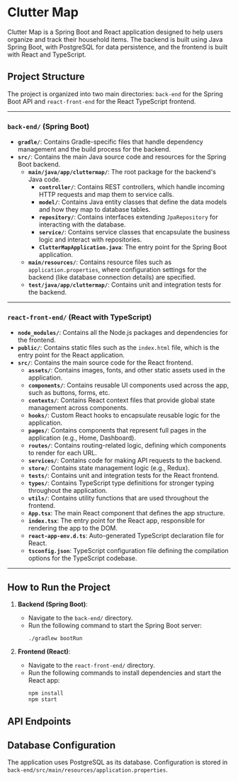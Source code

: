 # Clutter Map

Clutter Map is a Spring Boot and React application designed to help users organize and track their household items. The backend is built using Java Spring Boot, with PostgreSQL for data persistence, and the frontend is built with React and TypeScript.

## Project Structure

The project is organized into two main directories: `back-end` for the Spring Boot API and `react-front-end` for the React TypeScript frontend.

---

### `back-end/` (Spring Boot)

- **`gradle/`**: Contains Gradle-specific files that handle dependency management and the build process for the backend.
- **`src/`**: Contains the main Java source code and resources for the Spring Boot backend.
  - **`main/java/app/cluttermap/`**: The root package for the backend's Java code.
    - **`controller/`**: Contains REST controllers, which handle incoming HTTP requests and map them to service calls.
    - **`model/`**: Contains Java entity classes that define the data models and how they map to database tables.
    - **`repository/`**: Contains interfaces extending `JpaRepository` for interacting with the database.
    - **`service/`**: Contains service classes that encapsulate the business logic and interact with repositories.
    - **`ClutterMapApplication.java`**: The entry point for the Spring Boot application.
  - **`main/resources/`**: Contains resource files such as `application.properties`, where configuration settings for the backend (like database connection details) are specified.
  - **`test/java/app/cluttermap/`**: Contains unit and integration tests for the backend.

---

### `react-front-end/` (React with TypeScript)

- **`node_modules/`**: Contains all the Node.js packages and dependencies for the frontend.
- **`public/`**: Contains static files such as the `index.html` file, which is the entry point for the React application.
- **`src/`**: Contains the main source code for the React frontend.
  - **`assets/`**: Contains images, fonts, and other static assets used in the application.
  - **`components/`**: Contains reusable UI components used across the app, such as buttons, forms, etc.
  - **`contexts/`**: Contains React context files that provide global state management across components.
  - **`hooks/`**: Custom React hooks to encapsulate reusable logic for the application.
  - **`pages/`**: Contains components that represent full pages in the application (e.g., Home, Dashboard).
  - **`routes/`**: Contains routing-related logic, defining which components to render for each URL.
  - **`services/`**: Contains code for making API requests to the backend.
  - **`store/`**: Contains state management logic (e.g., Redux).
  - **`tests/`**: Contains unit and integration tests for the React frontend.
  - **`types/`**: Contains TypeScript type definitions for stronger typing throughout the application.
  - **`utils/`**: Contains utility functions that are used throughout the frontend.
  - **`App.tsx`**: The main React component that defines the app structure.
  - **`index.tsx`**: The entry point for the React app, responsible for rendering the app to the DOM.
  - **`react-app-env.d.ts`**: Auto-generated TypeScript declaration file for React.
  - **`tsconfig.json`**: TypeScript configuration file defining the compilation options for the TypeScript codebase.

---

## How to Run the Project

1. **Backend (Spring Boot)**:
   - Navigate to the `back-end/` directory.
   - Run the following command to start the Spring Boot server:
     ```
     ./gradlew bootRun
     ```

2. **Frontend (React)**:
   - Navigate to the `react-front-end/` directory.
   - Run the following commands to install dependencies and start the React app:
     ```
     npm install
     npm start
     ```

## API Endpoints


## Database Configuration

The application uses PostgreSQL as its database. Configuration is stored in `back-end/src/main/resources/application.properties`.
